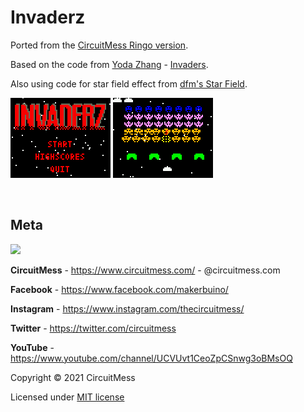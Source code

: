 # Invaderz
Ported from the [CircuitMess Ringo version](https://github.com/CircuitMess/Invaderz).

Based on the code from [Yoda Zhang](http://www.yodasvideoarcade.com/) - [Invaders](http://www.yodasvideoarcade.com/gamebuino.php).

Also using code for star field effect from [dfm's Star Field](https://github.com/dfm/Star-Field).

![screenshot1](https://github.com/CircuitMess/Invaderz-ByteBoi/raw/master/Screenshots/screenshot1.bmp)
![screenshot2](https://github.com/CircuitMess/Invaderz-ByteBoi/raw/master/Screenshots/screenshot2.bmp)

<br/>

## Meta


<img src="https://www.circuitmess.com/wp-content/uploads/CM-Meta-BlackHQ2.png">


**CircuitMess** - https://www.circuitmess.com/ - @circuitmess.com

**Facebook** - https://www.facebook.com/makerbuino/

**Instagram** - https://www.instagram.com/thecircuitmess/

**Twitter** - https://twitter.com/circuitmess

**YouTube** - https://www.youtube.com/channel/UCVUvt1CeoZpCSnwg3oBMsOQ

Copyright © 2021 CircuitMess

Licensed under [MIT license](https://opensource.org/licenses/MIT)


